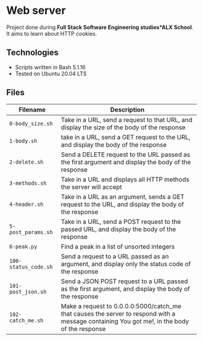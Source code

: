 # Web server
Project done during **Full Stack Software Engineering studies*ALX School**. It aims to learn about HTTP cookies.

## Technologies
* Scripts written in Bash 5.1.16
* Tested on Ubuntu 20.04 LTS

## Files

| Filename | Description |
| -------- | ----------- |
| `0-body_size.sh` | Take in a URL, send a request to that URL, and display the size of the body of the response |
| `1-body.sh` | take in a URL, send a GET request to the URL, and display the body of the response |
| `2-delete.sh` | Send a DELETE request to the URL passed as the first argument and display the body of the response |
| `3-methods.sh` |  Take in a URL and displays all HTTP methods the server will accept |
| `4-header.sh` | Take in a URL as an argument, sends a GET request to the URL, and display the body of the response |
| `5-post_params.sh` | Take in a URL, send a POST request to the passed URL, and display the body of the response |
| `6-peak.py` | Find a peak in a list of unsorted integers |
| `100-status_code.sh` | Send a request to a URL passed as an argument, and display only the status code of the response |
| `101-post_json.sh` | Send a JSON POST request to a URL passed as the first argument, and display the body of the response |
| `102-catch_me.sh` | Make a request to 0.0.0.0:5000/catch_me that causes the server to respond with a message containing You got me!, in the body of the response |
